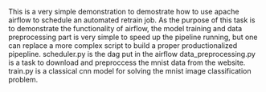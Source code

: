 This is a very simple demonstration to demostrate how to use apache airflow to schedule an automated retrain job.
As the purpose of this task is to demonstrate the functionality of airflow, the model training and data preprocessing part is very simple to speed up the pipeline running, but one can replace a more complex script to build a proper productionalized pipepline.
scheduler.py is the dag put in the airflow
data_preprocessing.py is a task to download and preproccess the mnist data from the website.
train.py is a classical cnn model for solving the mnist image classification problem.
